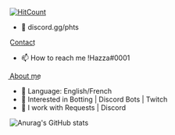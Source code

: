 [![HitCount](http://hits.dwyl.com/Hazza3100/Hazza3100.svg)](http://hits.dwyl.com/Hazza3100/Hazza3100)

- 👋 discord.gg/phts

C͟o͟n͟t͟a͟c͟t͟
- 📫 How to reach me !Hazza#0001


A͟b͟o͟u͟t͟ ͟m͟e͟
- 🌱 Language: English/French
- 👀 Interested in Botting | Discord Bots | Twitch
- 🌱 I work with Requests | Discord

<!---
Hazza3100/Hazza3100 is a ✨ special ✨ repository because its `README.md` (this file) appears on your GitHub profile.
You can click the Preview link to take a look at your changes.
--->


![Anurag's GitHub stats](https://github-readme-stats.vercel.app/api?username=Hazza3100&theme=midnight-purple&show_icons=true)
